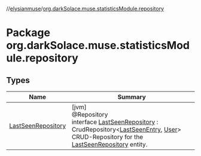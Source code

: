 //[elysianmuse](../../index.md)/[org.darkSolace.muse.statisticsModule.repository](index.md)

# Package org.darkSolace.muse.statisticsModule.repository

## Types

| Name | Summary |
|---|---|
| [LastSeenRepository](-last-seen-repository/index.md) | [jvm]<br>@Repository<br>interface [LastSeenRepository](-last-seen-repository/index.md) : CrudRepository&lt;[LastSeenEntry](../org.darkSolace.muse.statisticsModule.model/-last-seen-entry/index.md), [User](../org.darkSolace.muse.userModule.model/-user/index.md)&gt; <br>CRUD-Repository for the [LastSeenRepository](-last-seen-repository/index.md) entity. |
